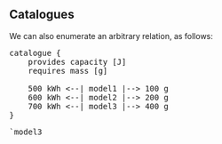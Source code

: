 ## Catalogues

We can also enumerate an arbitrary relation, as follows:

<pre class='mcdp' id='model3'>
catalogue {
	provides capacity [J]
	requires mass [g]

	500 kWh &lt;--| model1 |--&gt; 100 g
	600 kWh &lt;--| model2 |--&gt; 200 g
	700 kWh &lt;--| model3 |--&gt; 400 g
}
</pre>

<pre class='ndp_graph_expand'>`model3</pre>

